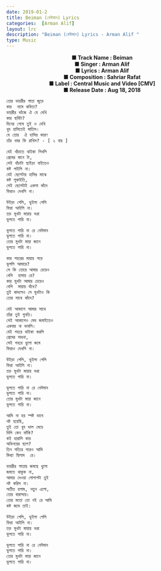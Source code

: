 ```yaml
---
date: 2019-01-2
title: Beiman (বেঈমান) Lyrics 
categories:  [Arman Alif] 
layout: lrc
description: "Beiman (বেঈমান) Lyrics - Arman Alif "
type: Music
---
```


<center><b>
■ Track Name : Beiman<br />
■ Singer : Arman Alif<br />
■ Lyrics : Arman Alif<br />
■ Composition : Sahriar Rafat<br />
■ Label : Central Music and Video [CMV]<br />
■ Release Date : Aug 18, 2018 <br /></b>
</center>

~~~ html
তোর ডায়রীর পাতা জুড়ে
কার  নামে কবিতা?
ডায়রীর ভাঁজে ঐ যে দেখি
কার ছবিটা?
দিনের শেষে তুই ও দেখি
খুব হাসিতেই মাতিস।
যে তোর  ঐ হাসির কারণ
তাঁর খবর কি রাখিস? - [ ২ বার ]

যেই খাঁচাতে থাইকা শিখলি
প্রেমের মানে টা,
সেই খাঁচাটা ছাইড়া যাইতেও
কষ্ট পাইলি না।
যেই ছেলেটার হাসির মাঝে
কষ্ট লুকাইতি,
সেই ছেলেটাই একলা কাঁদে
ফিরাও দেখলি না।

উইড়া গেলি, ভুইলা গেলি
ফিরা আইলি না।
তড় মুখটা মায়ায় ভরা
ভুলতে পারি না।

ভুলতে পারি না রে বেঈমান
ভুলতে পারি না।
তোর মুখটা মায়া জানে
ভুলতে পারি না।

কার শহরের মায়ায় পড়ে
ভুললি আমারে?
সে কি তোরে আমার চেয়েও
বেশি  হাসায় রে?
কার মুখটা আমার চেয়েও
বেশি  মায়ায় বাঁধে?
তুই কাদলেও সে মুখটাও কি
তোর সাথে কাঁদে?

যেই আকাশে আমার সাথে
তাঁরা তুই গুনতি।
সেই আকাশেও মেঘ জমাইতেও
একবার না ভাবলি।
যেই শহরে থাইকা করলি
প্রেমের সাধনা,
সেই শহরে ধুলো জমে
ফিরাও দেখলি না।

উইড়া গেলি, ভুইলা গেলি
ফিরা আইলি না।
তড় মুখটা মায়ায় ভরা
ভুলতে পারি না।

ভুলতে পারি না রে বেঈমান
ভুলতে পারি না।
তোর মুখটা মায়া জানে
ভুলতে পারি না।

আমি না হয় স্পষ্ট ভাবে
নষ্ট হয়েছি,
তুই তো খুব ভাল মেয়ে
দিলি কেন ফাঁকি?
কই হারালি কার
অভিনয়ের ছলে?
তিন সত্যির পরেও আমি
মিথ্যা ছিলাম  রে।

ডায়রীর পাতায় জমছে ধুলো
জমতে থাকুক না,
আমার দেওয়া গোলাপটা তুই
নষ্ট করিস না।
অতীত হলাম, নতুন এলো,
তোর বারান্দায়।
তোর মতো তো নই রে আমি
কষ্ট জমে তাই।

উইড়া গেলি, ভুইলা গেলি
ফিরা আইলি না।
তড় মুখটা মায়ায় ভরা
ভুলতে পারি না।

ভুলতে পারি না রে বেঈমান
ভুলতে পারি না।
তোর মুখটা মায়া জানে
ভুলতে পারি না। 

~~~
